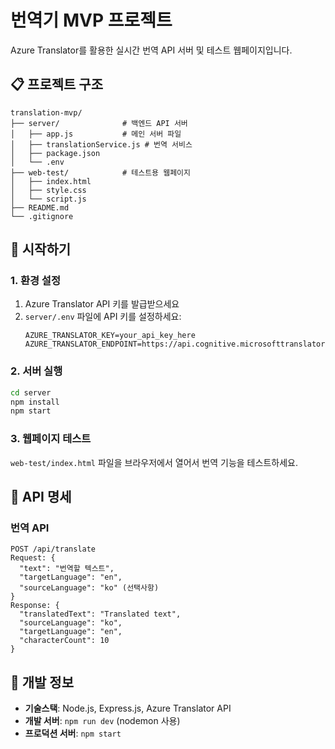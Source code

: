 # 번역기 MVP 프로젝트

Azure Translator를 활용한 실시간 번역 API 서버 및 테스트 웹페이지입니다.

## 📋 프로젝트 구조

```
translation-mvp/
├── server/              # 백엔드 API 서버
│   ├── app.js           # 메인 서버 파일
│   ├── translationService.js # 번역 서비스
│   ├── package.json
│   └── .env
├── web-test/            # 테스트용 웹페이지
│   ├── index.html
│   ├── style.css
│   └── script.js
├── README.md
└── .gitignore
```

## 🚀 시작하기

### 1. 환경 설정

1. Azure Translator API 키를 발급받으세요
2. `server/.env` 파일에 API 키를 설정하세요:
   ```
   AZURE_TRANSLATOR_KEY=your_api_key_here
   AZURE_TRANSLATOR_ENDPOINT=https://api.cognitive.microsofttranslator.com
   ```

### 2. 서버 실행

```bash
cd server
npm install
npm start
```

### 3. 웹페이지 테스트

`web-test/index.html` 파일을 브라우저에서 열어서 번역 기능을 테스트하세요.

## 🔧 API 명세

### 번역 API
```
POST /api/translate
Request: {
  "text": "번역할 텍스트",
  "targetLanguage": "en",
  "sourceLanguage": "ko" (선택사항)
}
Response: {
  "translatedText": "Translated text",
  "sourceLanguage": "ko",
  "targetLanguage": "en",
  "characterCount": 10
}
```

## 📝 개발 정보

- **기술스택**: Node.js, Express.js, Azure Translator API
- **개발 서버**: `npm run dev` (nodemon 사용)
- **프로덕션 서버**: `npm start` 